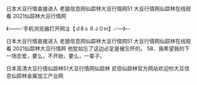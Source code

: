 日本大豆行情直接进入
老狼信息网仙踪林大豆行情网51
大豆行情网仙踪林在线观看
2021仙踪林大豆行情网


《——✅手机浏览器打开网沚【ｄ8ｓ８.c０m】✅—》--

日本大豆行情直接进入
老狼信息网仙踪林大豆行情网51
大豆行情网仙踪林在线观看
2021仙踪林大豆行情网
他犹如忘了这边必定是被忘怀的。
	58、我希望我的下一场恋爱，要么，不开始，要么，一辈子。





日本高清大豆行情仙踪林51大豆行情网仙踪林 贰佰仙踪林官方网站欢迎你大豆信息仙踪林金属加工产业网

